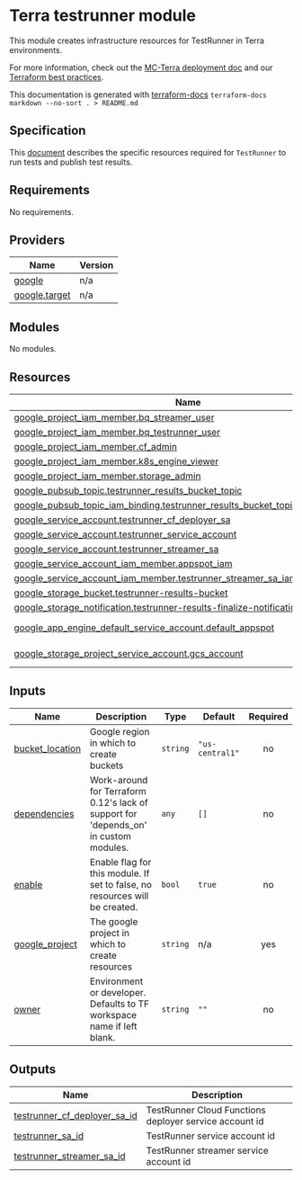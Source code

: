 # Terra testrunner module

This module creates infrastructure resources for TestRunner in Terra environments.

For more information, check out the [MC-Terra deployment doc](https://docs.dsp-devops.broadinstitute.org/mc-terra/mcterra-deployment)
and our [Terraform best practices](https://docs.dsp-devops.broadinstitute.org/best-practices-guides/terraform).

This documentation is generated with [terraform-docs](https://github.com/segmentio/terraform-docs)
`terraform-docs markdown --no-sort . > README.md`

## Specification

This [document](https://docs.google.com/document/d/1wP6OR9OKRK9-QZ6W2jvzjJPqfb8tlQkmm-GP-m_4rKo) describes the specific resources required for `TestRunner` to run tests and publish test results.

## Requirements

No requirements.

## Providers

| Name | Version |
|------|---------|
| <a name="provider_google"></a> [google](#provider\_google) | n/a |
| <a name="provider_google.target"></a> [google.target](#provider\_google.target) | n/a |

## Modules

No modules.

## Resources

| Name | Type |
|------|------|
| [google_project_iam_member.bq_streamer_user](https://registry.terraform.io/providers/hashicorp/google/latest/docs/resources/project_iam_member) | resource |
| [google_project_iam_member.bq_testrunner_user](https://registry.terraform.io/providers/hashicorp/google/latest/docs/resources/project_iam_member) | resource |
| [google_project_iam_member.cf_admin](https://registry.terraform.io/providers/hashicorp/google/latest/docs/resources/project_iam_member) | resource |
| [google_project_iam_member.k8s_engine_viewer](https://registry.terraform.io/providers/hashicorp/google/latest/docs/resources/project_iam_member) | resource |
| [google_project_iam_member.storage_admin](https://registry.terraform.io/providers/hashicorp/google/latest/docs/resources/project_iam_member) | resource |
| [google_pubsub_topic.testrunner_results_bucket_topic](https://registry.terraform.io/providers/hashicorp/google/latest/docs/resources/pubsub_topic) | resource |
| [google_pubsub_topic_iam_binding.testrunner_results_bucket_topic_publish_policy](https://registry.terraform.io/providers/hashicorp/google/latest/docs/resources/pubsub_topic_iam_binding) | resource |
| [google_service_account.testrunner_cf_deployer_sa](https://registry.terraform.io/providers/hashicorp/google/latest/docs/resources/service_account) | resource |
| [google_service_account.testrunner_service_account](https://registry.terraform.io/providers/hashicorp/google/latest/docs/resources/service_account) | resource |
| [google_service_account.testrunner_streamer_sa](https://registry.terraform.io/providers/hashicorp/google/latest/docs/resources/service_account) | resource |
| [google_service_account_iam_member.appspot_iam](https://registry.terraform.io/providers/hashicorp/google/latest/docs/resources/service_account_iam_member) | resource |
| [google_service_account_iam_member.testrunner_streamer_sa_iam](https://registry.terraform.io/providers/hashicorp/google/latest/docs/resources/service_account_iam_member) | resource |
| [google_storage_bucket.testrunner-results-bucket](https://registry.terraform.io/providers/hashicorp/google/latest/docs/resources/storage_bucket) | resource |
| [google_storage_notification.testrunner-results-finalize-notification](https://registry.terraform.io/providers/hashicorp/google/latest/docs/resources/storage_notification) | resource |
| [google_app_engine_default_service_account.default_appspot](https://registry.terraform.io/providers/hashicorp/google/latest/docs/data-sources/app_engine_default_service_account) | data source |
| [google_storage_project_service_account.gcs_account](https://registry.terraform.io/providers/hashicorp/google/latest/docs/data-sources/storage_project_service_account) | data source |

## Inputs

| Name | Description | Type | Default | Required |
|------|-------------|------|---------|:--------:|
| <a name="input_bucket_location"></a> [bucket\_location](#input\_bucket\_location) | Google region in which to create buckets | `string` | `"us-central1"` | no |
| <a name="input_dependencies"></a> [dependencies](#input\_dependencies) | Work-around for Terraform 0.12's lack of support for 'depends\_on' in custom modules. | `any` | `[]` | no |
| <a name="input_enable"></a> [enable](#input\_enable) | Enable flag for this module. If set to false, no resources will be created. | `bool` | `true` | no |
| <a name="input_google_project"></a> [google\_project](#input\_google\_project) | The google project in which to create resources | `string` | n/a | yes |
| <a name="input_owner"></a> [owner](#input\_owner) | Environment or developer. Defaults to TF workspace name if left blank. | `string` | `""` | no |

## Outputs

| Name | Description |
|------|-------------|
| <a name="output_testrunner_cf_deployer_sa_id"></a> [testrunner\_cf\_deployer\_sa\_id](#output\_testrunner\_cf\_deployer\_sa\_id) | TestRunner Cloud Functions deployer service account id |
| <a name="output_testrunner_sa_id"></a> [testrunner\_sa\_id](#output\_testrunner\_sa\_id) | TestRunner service account id |
| <a name="output_testrunner_streamer_sa_id"></a> [testrunner\_streamer\_sa\_id](#output\_testrunner\_streamer\_sa\_id) | TestRunner streamer service account id |
